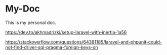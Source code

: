 # My-Doc
This is my personal doc.

https://dev.to/akhmadrizki/setup-laravel-with-inertia-1a56

https://stackoverflow.com/questions/64381185/laravel-and-phpunit-could-not-find-driver-sql-pragma-foreign-keys-on